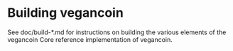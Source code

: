 Building vegancoin
================

See doc/build-*.md for instructions on building the various
elements of the vegancoin Core reference implementation of vegancoin.
